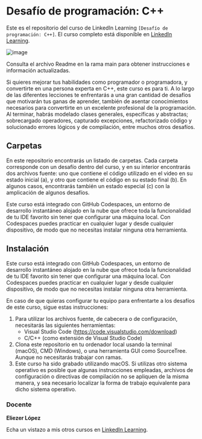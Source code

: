 # Desafío de programación: C++
Este es el repositorio del curso de LinkedIn Learning `[Desafío de programación: C++]`. El curso completo está disponible en [LinkedIn Learning][lil-course-url].

![image](https://user-images.githubusercontent.com/71371373/229777705-366fad5f-fcf3-412c-9609-dcb8fa8b2b93.png)

Consulta el archivo Readme en la rama main para obtener instrucciones e información actualizadas.

Si quieres mejorar tus habilidades como programador o programadora, y convertirte en una persona experta en C++, este curso es para ti. A lo largo de las diferentes lecciones te enfrentarás a una gran cantidad de desafíos que motivarán tus ganas de aprender, también de asentar conocimientos necesarios para convertirte en un excelente profesional de la programación. Al terminar, habrás modelado clases generales, específicas y abstractas; sobrecargado operadores, capturado excepciones, refactorizado código y solucionado errores lógicos y de compilación, entre muchos otros desafíos.

## Carpetas
En este repositorio encontrarás un listado de carpetas. Cada carpeta corresponde con un desafío dentro del curso, y en su interior encontrarás dos archivos fuente: uno que contiene el código utilizado en el video en su estado inicial (a), y otro que contiene el código en su estado final (b). En algunos casos, encontrarás también un estado especial (c) con la amplicación de algunos desafíos. 

Este curso está integrado con GitHub Codespaces, un entorno de desarrollo instantáneo alojado en la nube que ofrece toda la funcionalidad de tu IDE favorito sin tener que configurar una máquina local. Con Codespaces puedes practicar en cualquier lugar y desde cualquier dispositivo, de modo que no necesitas instalar ninguna otra herramienta.

## Instalación
Este curso está integrado con GitHub Codespaces, un entorno de desarrollo instantáneo alojado en la nube que ofrece toda la funcionalidad de tu IDE favorito sin tener que configurar una máquina local. Con Codespaces puedes practicar en cualquier lugar y desde cualquier dispositivo, de modo que no necesitas instalar ninguna otra herramienta.

En caso de que quieras configurar tu equipo para enfrentarte a los desafíos de este curso, sigue estas instrucciones:

1. Para utilizar los archivos fuente, de cabecera o de configuración, necesitarás las siguientes herramientas:
    * Visual Studio Code (https://code.visualstudio.com/download)
    * C/C++ (como extensión de Visual Studio Code)
2. Clona este repositorio en tu ordenador local usando la terminal (macOS), CMD (Windows), o una herramienta GUI como SourceTree. Aunque no necesitarás trabajar con ramas.
3. Este curso ha sido grabado utilizando macOS. Si utilizas otro sistema operativo es posible que algunas instrucciones empleadas, archivos de configuración o directivas de compilación no se apliquen de la misma manera, y sea necesario localizar la forma de trabajo equivalente para dicho sistema operativo.

### Docente

**Eliezer López**

Echa un vistazo a mis otros cursos en [LinkedIn Learning](https://www.linkedin.com/learning/instructors/eliezer-lopez).

[0]: # (Replace these placeholder URLs with actual course URLs)
[lil-course-url]: https://www.linkedin.com/learning/building-a-graphql-project-with-react-js
[lil-thumbnail-url]: https://cdn.lynda.com/course/2875095/2875095-1615224395432-16x9.jpg


[1]: # (End of ES-Instruction ###############################################################################################)
